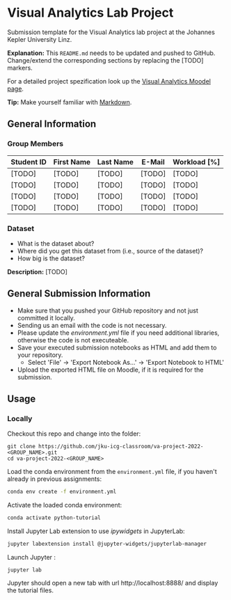 # Visual Analytics Lab Project
Submission template for the Visual Analytics lab project at the Johannes Kepler University Linz.

**Explanation:**
This `README.md` needs to be updated and pushed to GitHub.
Change/extend the corresponding sections by replacing the [TODO] markers.

For a detailed project spezification look up the [Visual Analytics Moodel page](https://moodle.jku.at/jku/course/view.php?id=20471).

**Tip:** Make yourself familiar with [Markdown](https://github.com/adam-p/markdown-here/wiki/Markdown-Cheatsheet).

## General Information

### Group Members

| Student ID    | First Name  | Last Name      | E-Mail | Workload [%]  |
| --------------|-------------|----------------|--------|---------------|
| [TODO]        | [TODO]      | [TODO]         |[TODO]  |[TODO]         |
| [TODO]        | [TODO]      | [TODO]         |[TODO]  |[TODO]         |
| [TODO]        | [TODO]      | [TODO]         |[TODO]  |[TODO]         |
| [TODO]        | [TODO]      | [TODO]         |[TODO]  |[TODO]         |

### Dataset

* What is the dataset about?
* Where did you get this dataset from (i.e., source of the dataset)?
* How big is the dataset?

**Description:**
[TODO]


## General Submission Information

* Make sure that you pushed your GitHub repository and not just committed it locally.
* Sending us an email with the code is not necessary.
* Please update the *environment.yml* file if you need additional libraries, otherwise the code is not executeable.
* Save your executed submission notebooks as HTML and add them to your repository.  
  * Select 'File' -> 'Export Notebook As...' -> 'Export Notebook to HTML'
* Upload the exported HTML file on Moodle, if it is required for the submission.

## Usage

### Locally
Checkout this repo and change into the folder:

```shell
git clone https://github.com/jku-icg-classroom/va-project-2022-<GROUP_NAME>.git
cd va-project-2022-<GROUP_NAME>
```

Load the conda environment from the `environment.yml` file, if you haven't already in previous assignments:

```sh
conda env create -f environment.yml
```

Activate the loaded conda environment:

```sh
conda activate python-tutorial
```

Install Jupyter Lab extension to use *ipywidgets* in JupyterLab:

```sh
jupyter labextension install @jupyter-widgets/jupyterlab-manager
```

Launch Jupyter :

```shell
jupyter lab
```

Jupyter should open a new tab with url http://localhost:8888/ and display the tutorial files.



